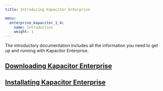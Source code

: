 ```yaml
---
title: Introducing Kapacitor Enterprise

menu:
  enterprise_kapacitor_1_4:
    name: Introduction
    weight: 1
---
```


The introductory documentation includes all the information you need to get up
and running with Kapacitor Enterprise.

## [Downloading Kapacitor Enterprise](/enterprise_kapacitor/v1.4/introduction/downloads/)

## [Installating Kapacitor Enterprise](/enterprise_kapacitor/v1.4/introduction/installation_guide/)
